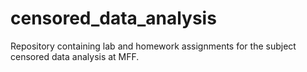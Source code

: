 # censored_data_analysis
Repository containing lab and homework assignments for the subject censored data analysis at MFF.

